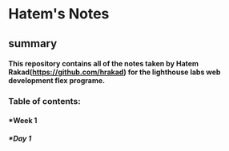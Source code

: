 # Hatem's Notes
## summary
#### This repository contains all of the notes taken by Hatem Rakad(https://github.com/hrakad) for the lighthouse labs web development flex programe.
### Table of contents:
#### *Week 1
##### *Day 1
